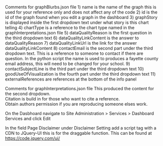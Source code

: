 Comments for graphBlurbs.json file
     1) name is the name of the graph this is used for your reference only and does not affect any of the code
     2) id is the id of the graph found when you edit a graph in the dashboard
     3) graphStory is displayed inside the first dropdown text under what story is this chart telling
     4) chartType is a reference to the chart type named in the graphInterpretations.json file
     5) dataQualityReason is the first question in the third dropdown text
     6) dataQualityLinkContent is the answer to dataQualityReason
     7) dataQualityLinkUrl is the link for the answer dataQualityLinkContent
     8) contactEmail is the second part under the third dropdown text.  This is a reference to someone to contact if there are question.  In the python script the name is used to produces a fayette county email address, this will need to be changed for your school.
     9) contactSubjectLine is the third part under the third dropdown text
     10) goodUseOfVisualization is the fourth part under the third dropdown text
     11) externalReferences are references at the bottom of the info panel

     
Comments for graphInterpretations.json file
     This produced the content for the second dropdown.  
     Citation is build in for those who want to cite a reference.  
     Obtain authors permission if you are reproducing someone elses work.    

On the Dasbhoard navigate to Site Administration > Services > Dashboard Services and click Edit

In the field Page Disclaimer under Disclaimer Setting add a script tag with a CDN to JQuery-UI this is for the draggable function.  This can be found at https://code.jquery.com/ui/       